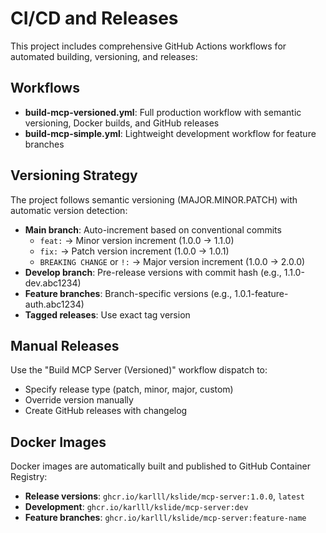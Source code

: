 # CI/CD and Releases

This project includes comprehensive GitHub Actions workflows for automated building, versioning, and releases:

## Workflows

- **build-mcp-versioned.yml**: Full production workflow with semantic versioning, Docker builds, and GitHub releases
- **build-mcp-simple.yml**: Lightweight development workflow for feature branches

## Versioning Strategy

The project follows semantic versioning (MAJOR.MINOR.PATCH) with automatic version detection:

- **Main branch**: Auto-increment based on conventional commits
    - `feat:` → Minor version increment (1.0.0 → 1.1.0)
    - `fix:` → Patch version increment (1.0.0 → 1.0.1)
    - `BREAKING CHANGE` or `!:` → Major version increment (1.0.0 → 2.0.0)
- **Develop branch**: Pre-release versions with commit hash (e.g., 1.1.0-dev.abc1234)
- **Feature branches**: Branch-specific versions (e.g., 1.0.1-feature-auth.abc1234)
- **Tagged releases**: Use exact tag version

## Manual Releases

Use the "Build MCP Server (Versioned)" workflow dispatch to:

- Specify release type (patch, minor, major, custom)
- Override version manually
- Create GitHub releases with changelog

## Docker Images

Docker images are automatically built and published to GitHub Container Registry:

- **Release versions**: `ghcr.io/karlll/kslide/mcp-server:1.0.0`, `latest`
- **Development**: `ghcr.io/karlll/kslide/mcp-server:dev`
- **Feature branches**: `ghcr.io/karlll/kslide/mcp-server:feature-name`